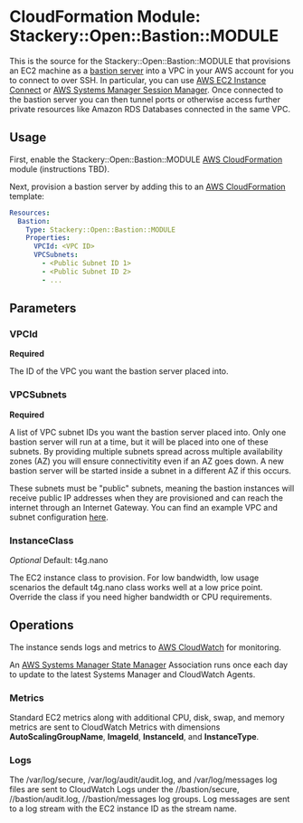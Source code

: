 # CloudFormation Module: Stackery::Open::Bastion::MODULE

This is the source for the Stackery::Open::Bastion::MODULE that provisions an EC2 machine as a [bastion server](https://en.wikipedia.org/wiki/Bastion_host) into a VPC in your AWS account for you to connect to over SSH. In particular, you can use [AWS EC2 Instance Connect](https://docs.aws.amazon.com/AWSEC2/latest/UserGuide/Connect-using-EC2-Instance-Connect.html) or [AWS Systems Manager Session Manager](https://docs.aws.amazon.com/systems-manager/latest/userguide/session-manager.html). Once connected to the bastion server you can then tunnel ports or otherwise access further private resources like Amazon RDS Databases connected in the same VPC.

## Usage
First, enable the Stackery::Open::Bastion::MODULE [AWS CloudFormation](https://aws.amazon.com/cloudformation/) module (instructions TBD).

Next, provision a bastion server by adding this to an [AWS CloudFormation](https://aws.amazon.com/cloudformation/) template:

```yaml
Resources:
  Bastion:
    Type: Stackery::Open::Bastion::MODULE
    Properties:
      VPCId: <VPC ID>
      VPCSubnets:
        - <Public Subnet ID 1>
        - <Public Subnet ID 2>
        - ...
```

## Parameters

### VPCId
**Required**

The ID of the VPC you want the bastion server placed into.

### VPCSubnets
**Required**

A list of VPC subnet IDs you want the bastion server placed into. Only one bastion server will run at a time, but it will be placed into one of these subnets. By providing multiple subnets spread across multiple availability zones (AZ) you will ensure connectivitity even if an AZ goes down. A new bastion server will be started inside a subnet in a different AZ if this occurs.

These subnets must be "public" subnets, meaning the bastion instances will receive public IP addresses when they are provisioned and can reach the internet through an Internet Gateway. You can find an example VPC and subnet configuration [here](https://docs.aws.amazon.com/vpc/latest/userguide/VPC_Scenario1.html).

### InstanceClass
*Optional*
Default: t4g.nano

The EC2 instance class to provision. For low bandwidth, low usage scenarios the default t4g.nano class works well at a low price point. Override the class if you need higher bandwidth or CPU requirements.

## Operations
The instance sends logs and metrics to [AWS CloudWatch](https://aws.amazon.com/cloudwatch/) for monitoring.

An [AWS Systems Manager State Manager](https://docs.aws.amazon.com/systems-manager/latest/userguide/systems-manager-state.html) Association runs once each day to update to the latest Systems Manager and CloudWatch Agents.

### Metrics
Standard EC2 metrics along with additional CPU, disk, swap, and memory metrics are sent to CloudWatch Metrics with dimensions **AutoScalingGroupName**, **ImageId**, **InstanceId**, and **InstanceType**.

### Logs
The /var/log/secure, /var/log/audit/audit.log, and /var/log/messages log files are sent to CloudWatch Logs under the /<stack name>/bastion/secure, /<stack name>/bastion/audit.log, /<stack name>/bastion/messages log groups. Log messages are sent to a log stream with the EC2 instance ID as the stream name.